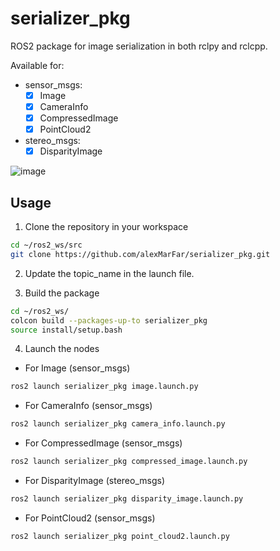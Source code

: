 # serializer_pkg
ROS2 package for image serialization in both rclpy and rclcpp.

Available for:
- sensor_msgs:
  - [x] Image
  - [x] CameraInfo
  - [x] CompressedImage
  - [x] PointCloud2
- stereo_msgs:
  - [x] DisparityImage

![image](https://github.com/alexMarFar/serializer_pkg/assets/82050691/6888882f-ad74-4f94-b4e9-99f615c05907)

## Usage
1. Clone the repository in your workspace
```bash
cd ~/ros2_ws/src
git clone https://github.com/alexMarFar/serializer_pkg.git
```
2. Update the topic_name in the launch file.

3. Build the package
```bash
cd ~/ros2_ws/
colcon build --packages-up-to serializer_pkg
source install/setup.bash
```
4. Launch the nodes
- For Image (sensor_msgs)
```bash
ros2 launch serializer_pkg image.launch.py
```
- For CameraInfo (sensor_msgs)
```bash
ros2 launch serializer_pkg camera_info.launch.py
```
- For CompressedImage (sensor_msgs)
```bash
ros2 launch serializer_pkg compressed_image.launch.py
```
- For DisparityImage (stereo_msgs)
```bash
ros2 launch serializer_pkg disparity_image.launch.py
```
- For PointCloud2 (sensor_msgs)
```bash
ros2 launch serializer_pkg point_cloud2.launch.py
```
